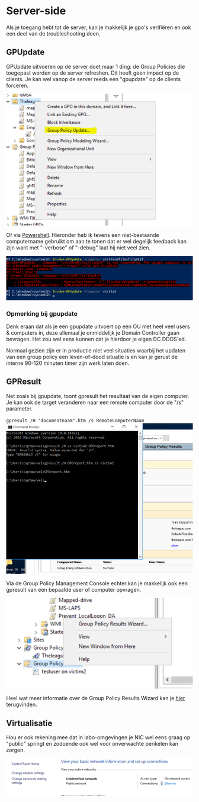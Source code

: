 # Server-side

Als je toegang hebt tot de server, kan je makkelijk je gpo's verifiëren en ook een deel van de troubleshooting doen.

## GPUpdate

GPUpdate uitvoeren op de server doet maar 1 ding: de Group Policies die toegepast worden op de server refreshen. Dit heeft geen impact op de clients. Je kan wel vanop de server reeds een "gpupdate" op de clients forceren.

![](.gitbook/assets/gpupdate-server.PNG)

Of via [Powershell](https://docs.microsoft.com/en-us/powershell/module/grouppolicy/invoke-gpupdate?view=win10-ps). Hieronder heb ik tevens een niet-bestaande computername gebruikt om aan te tonen dat er wel degelijk feedback kan zijn want met "-verbose" of "-debug" laat hij niet veel zien.

![](.gitbook/assets/gpupdate-server2.PNG)

### Opmerking bij gpupdate

Denk eraan dat als je een gpupdate uitvoert op een OU met heel veel users & computers in, deze allemaal je onmiddelijk je Domain Controller gaan bevragen. Het zou wel eens kunnen dat je hierdoor je eigen DC DDOS'ed.

Normaal gezien zijn er in productie niet veel situaties waarbij het updaten van een group policy een leven-of-dood situatie is en kan je gerust de interne 90-120 minuten timer zijn werk laten doen.

## GPResult

Net zoals bij gpupdate, toont gpresult het resultaat van de eigen computer. Je kan ook de target veranderen naar een remote computer door de "/s" parameter.

`gpresult /H "documentnaam".htm /s RemoteComputerNaam` ![](.gitbook/assets/gpresultserver.PNG)

Via de Group Policy Management Console echter kan je makkelijk ook een gpresult van een bepaalde user of computer opvragen.

![](.gitbook/assets/gprwizard.PNG)

Heel wat meer informatie over de Group Policy Results Wizard kan je  [hier](https://docs.microsoft.com/en-us/previous-versions/windows/it-pro/windows-server-2003/cc780305%28v=ws.10%29) terugvinden.

## Virtualisatie

Hou er ook rekening mee dat in labo-omgevingen je NIC wel eens graag op "public" springt en zodoende ook wel voor onverwachte perikelen kan zorgen.

![](.gitbook/assets/network.PNG)

